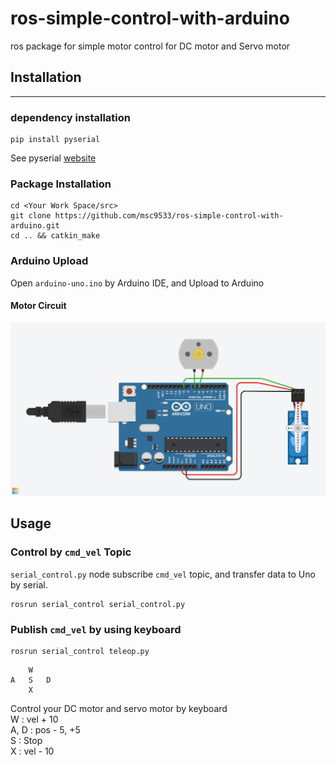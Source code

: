 # ros-simple-control-with-arduino
ros package for simple motor control for DC motor and Servo motor

## Installation
---
### dependency installation

```
pip install pyserial
```
See pyserial [website](https://pythonhosted.org/pyserial/pyserial.html#installation)

### Package Installation

```
cd <Your Work Space/src>
git clone https://github.com/msc9533/ros-simple-control-with-arduino.git
cd .. && catkin_make
```

### Arduino Upload

Open `arduino-uno.ino` by Arduino IDE, and Upload to Arduino

#### Motor Circuit

![](./src/serial_control/arduino-uno/circuit.png)

## Usage

### Control by `cmd_vel` Topic

`serial_control.py` node subscribe `cmd_vel` topic, and transfer data to Uno by serial.

```
rosrun serial_control serial_control.py
```

### Publish `cmd_vel` by using keyboard

```
rosrun serial_control teleop.py
```

        W
    A   S   D
        X

Control your DC motor and servo motor by keyboard  
W : vel + 10  
A, D : pos - 5, +5  
S : Stop  
X : vel - 10  